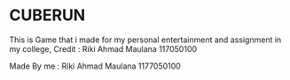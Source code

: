# CUBERUN
This is Game that i made for my personal entertainment and assignment in my college, Credit : Riki Ahmad Maulana 117050100

Made By me : Riki Ahmad Maulana 1177050100
